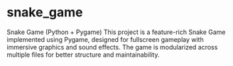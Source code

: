 # snake_game
Snake Game (Python + Pygame) This project is a feature-rich Snake Game implemented using Pygame, designed for fullscreen gameplay with immersive graphics and sound effects. The game is modularized across multiple files for better structure and maintainability.
